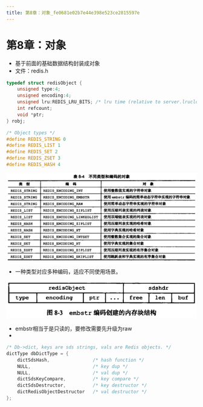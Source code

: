 ```yaml
---
title: 第8章：对象_fe0681e02b7e44e398e523ce2815597e
---
```


# 第8章：对象

- 基于前面的基础数据结构封装成对象
- 文件：redis.h

```c
typedef struct redisObject {
    unsigned type:4;
    unsigned encoding:4;
    unsigned lru:REDIS_LRU_BITS; /* lru time (relative to server.lruclock) */
    int refcount;
    void *ptr;
} robj;
```

```c
/* Object types */
#define REDIS_STRING 0
#define REDIS_LIST 1
#define REDIS_SET 2
#define REDIS_ZSET 3
#define REDIS_HASH 4
```

![2022-05-02_11-23-29](assets/2022-05-02_11-23-29.png)

- 一种类型对应多种编码，适应不同使用场景。

![Untitled 1](assets/f67b91233e2287013280c0671cdfe1ae.png)

- embstr相当于是只读的，要修改需要先升级为raw
- 

```c
/* Db->dict, keys are sds strings, vals are Redis objects. */
dictType dbDictType = {
    dictSdsHash,                /* hash function */
    NULL,                       /* key dup */
    NULL,                       /* val dup */
    dictSdsKeyCompare,          /* key compare */
    dictSdsDestructor,          /* key destructor */
    dictRedisObjectDestructor   /* val destructor */
};
```